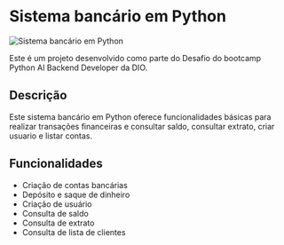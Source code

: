 # Sistema bancário em Python

![Sistema bancário em Python](https://info4fun.com.br/wp-content/uploads/2024/04/CodingTheFutureVivoPythonAI-360x270.webp)

Este é um projeto desenvolvido como parte do Desafio do bootcamp Python AI Backend Developer da DIO.

## Descrição

Este sistema bancário em Python oferece funcionalidades básicas para realizar transações financeiras e consultar saldo, consultar extrato, criar usuario e listar contas.

## Funcionalidades

- Criação de contas bancárias
- Depósito e saque de dinheiro
- Criação de usuário
- Consulta de saldo
- Consulta de extrato
- Consulta de lista de clientes


